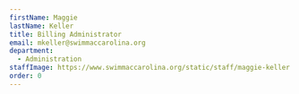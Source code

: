 ```yaml
---
firstName: Maggie
lastName: Keller
title: Billing Administrator
email: mkeller@swimmaccarolina.org
department:
  - Administration
staffImage: https://www.swimmaccarolina.org/static/staff/maggie-keller.jpg
order: 0
---
```

